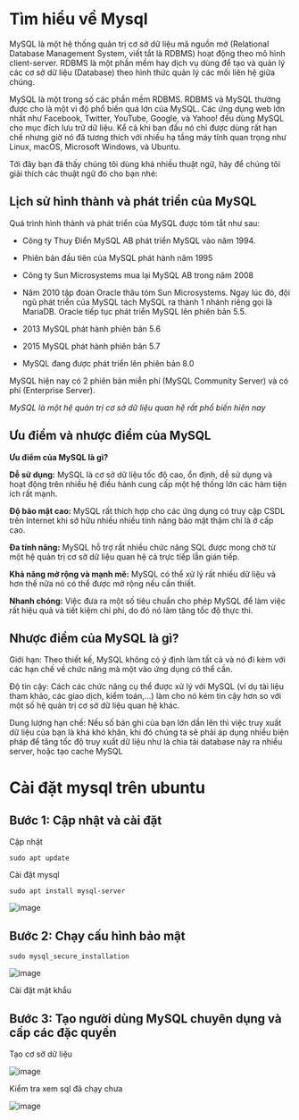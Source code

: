 # Tìm hiểu về Mysql

MySQL là một hệ thống quản trị cơ sở dữ liệu mã nguồn mở (Relational Database Management System, viết tắt là RDBMS) hoạt động theo mô hình client-server. RDBMS là một phần mềm hay dịch vụ dùng để tạo và quản lý các cơ sở dữ liệu (Database) theo hình thức quản lý các mối liên hệ giữa chúng.

MySQL là một trong số các phần mềm RDBMS. RDBMS và MySQL thường được cho là một vì độ phổ biến quá lớn của MySQL. Các ứng dụng web lớn nhất như Facebook, Twitter, YouTube, Google, và Yahoo! đều dùng MySQL cho mục đích lưu trữ dữ liệu. Kể cả khi ban đầu nó chỉ được dùng rất hạn chế nhưng giờ nó đã tương thích với nhiều hạ tầng máy tính quan trọng như Linux, macOS, Microsoft Windows, và Ubuntu.

Tới đây bạn đã thấy chúng tôi dùng khá nhiều thuật ngữ, hãy để chúng tôi giải thích các thuật ngữ đó cho bạn nhé:

## Lịch sử hình thành và phát triển của MySQL

Quá trình hình thành và phát triển của MySQL được tóm tắt như sau:

- Công ty Thuy Điển MySQL AB phát triển MySQL vào năm 1994.

- Phiên bản đầu tiên của MySQL phát hành năm 1995
- Công ty Sun Microsystems mua lại MySQL AB trong năm 2008

- Năm 2010 tập đoàn Oracle thâu tóm Sun Microsystems. Ngay lúc đó, đội ngũ phát triển của MySQL tách MySQL ra thành 1 nhánh riêng gọi là MariaDB. Oracle tiếp tục phát triển MySQL lên phiên bản 5.5.

- 2013 MySQL phát hành phiên bản 5.6

- 2015 MySQL phát hành phiên bản 5.7

- MySQL đang được phát triển lên phiên bản 8.0

MySQL hiện nay có 2 phiên bản miễn phí (MySQL Community Server) và có phí (Enterprise Server).


*MySQL là một hệ quản trị cơ sở dữ liệu quan hệ rất phổ biến hiện nay*

## Ưu điểm và nhược điểm của MySQL

**Ưu điểm của MySQL là gì?**

**Dễ sử dụng:** MySQL là cơ sở dữ liệu tốc độ cao, ổn định, dễ sử dụng và hoạt động trên nhiều hệ điều hành cung cấp một hệ thống lớn các hàm tiện ích rất mạnh.

**Độ bảo mật cao:**  MySQL rất thích hợp cho các ứng dụng có truy cập CSDL trên Internet khi sở hữu nhiều nhiều tính năng bảo mật thậm chí là ở cấp cao.

**Đa tính năng:** MySQL hỗ trợ rất nhiều chức năng SQL được mong chờ từ một hệ quản trị cơ sở dữ liệu quan hệ cả trực tiếp lẫn gián tiếp.

**Khả năng mở rộng và mạnh mẽ:** MySQL có thể xử lý rất nhiều dữ liệu và hơn thế nữa nó có thể được mở rộng nếu cần thiết.

**Nhanh chóng:** Việc đưa ra một số tiêu chuẩn cho phép MySQL để làm việc rất hiệu quả và tiết kiệm chi phí, do đó nó làm tăng tốc độ thực thi.


## Nhược điểm của MySQL là gì?

Giới hạn: Theo thiết kế, MySQL không có ý định làm tất cả và nó đi kèm với các hạn chế về chức năng mà một vào ứng dụng có thể cần.

Độ tin cậy: Cách các chức năng cụ thể được xử lý với MySQL (ví dụ tài liệu tham khảo, các giao dịch, kiểm toán,…) làm cho nó kém tin cậy hơn so với một số hệ quản trị cơ sở dữ liệu quan hệ khác.

Dung lượng hạn chế: Nếu số bản ghi của bạn lớn dần lên thì việc truy xuất dữ liệu của bạn là khá khó khăn, khi đó chúng ta sẽ phải áp dụng nhiều biện pháp để tăng tốc độ truy xuất dữ liệu như là chia tải database này ra nhiều server, hoặc tạo cache MySQL



# Cài đặt mysql trên ubuntu

## Bước 1: Cập nhật và cài đặt

Cập nhật

`sudo apt update`

Cài đặt mysql 

`sudo apt install mysql-server`

![image](https://user-images.githubusercontent.com/62273292/160326830-56de43e5-4c3a-4939-b1bc-069bb76cbbec.png)

## Bước 2: Chạy cấu hình bảo mật

`sudo mysql_secure_installation`

![image](https://user-images.githubusercontent.com/62273292/160327094-23c50cfe-8ddf-4abf-ab18-bb01b5b86b9d.png)

Cài đặt mật khẩu

## Bước 3: Tạo người dùng MySQL chuyên dụng và cấp các đặc quyền

Tạo cơ sỡ dữ liệu

![image](https://user-images.githubusercontent.com/62273292/160340840-26d5090e-4395-4c31-b132-ca80b350e6bd.png)

Kiểm tra xem sql đã chạy chưa

![image](https://user-images.githubusercontent.com/62273292/160344832-5b5bfe95-1fca-4124-8922-c64fe88752ea.png)






























